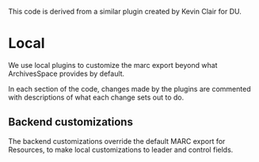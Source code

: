 This code is derived from a similar plugin created by Kevin Clair for DU.


# Local

We use local plugins to customize the marc export beyond what ArchivesSpace provides by default.

In each section of the code, changes made by the plugins are commented with descriptions of what each change sets out to do.

## Backend customizations

The backend customizations override the default MARC export for Resources, to make local customizations to leader and control fields.

